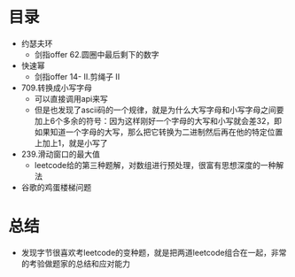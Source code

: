 # 目录

- 约瑟夫环
  - 剑指offer 62.圆圈中最后剩下的数字
- 快速幂
  - 剑指offer 14- II.剪绳子 II
- 709.转换成小写字母
  - 可以直接调用api来写
  - 但是也发现了ascii码的一个规律，就是为什么大写字母和小写字母之间要加上6个多余的符号：因为这样刚好一个字母的大写和小写就会差32，即如果知道一个字母的大写，那么把它转换为二进制然后再在他的特定位置上加上1，就是小写了
- 239.滑动窗口的最大值
  - leetcode给的第三种题解，对数组进行预处理，很富有思想深度的一种解法
- 谷歌的鸡蛋楼梯问题



# 总结

- 发现字节很喜欢考leetcode的变种题，就是把两道leetcode组合在一起，非常的考验做题家的总结和应对能力
